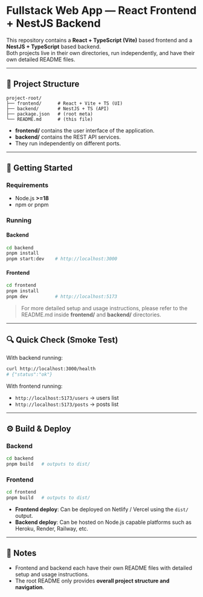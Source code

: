 # Fullstack Web App — React Frontend + NestJS Backend

This repository contains a **React + TypeScript (Vite)** based frontend and a **NestJS + TypeScript** based backend.  
Both projects live in their own directories, run independently, and have their own detailed README files.

---

## 📂 Project Structure

```
project-root/
├── frontend/      # React + Vite + TS (UI)
├── backend/       # NestJS + TS (API)
├── package.json   # (root meta)
└── README.md      # (this file)
```

- **frontend/** contains the user interface of the application.  
- **backend/** contains the REST API services.  
- They run independently on different ports.

---

## 🚀 Getting Started

### Requirements
- Node.js **>=18**
- npm or pnpm

### Running

#### Backend
```bash
cd backend
pnpm install
pnpm start:dev    # http://localhost:3000
```

#### Frontend
```bash
cd frontend
pnpm install
pnpm dev          # http://localhost:5173
```

> For more detailed setup and usage instructions, please refer to the README.md inside **frontend/** and **backend/** directories.

---

## 🔍 Quick Check (Smoke Test)

With backend running:
```bash
curl http://localhost:3000/health
# {"status":"ok"}
```

With frontend running:
- `http://localhost:5173/users` → users list
- `http://localhost:5173/posts` → posts list

---

## ⚙️ Build & Deploy

### Backend
```bash
cd backend
pnpm build   # outputs to dist/
```

### Frontend
```bash
cd frontend
pnpm build   # outputs to dist/
```

- **Frontend deploy**: Can be deployed on Netlify / Vercel using the `dist/` output.  
- **Backend deploy**: Can be hosted on Node.js capable platforms such as Heroku, Render, Railway, etc.

---

## 📝 Notes

- Frontend and backend each have their own README files with detailed setup and usage instructions.  
- The root README only provides **overall project structure and navigation**.